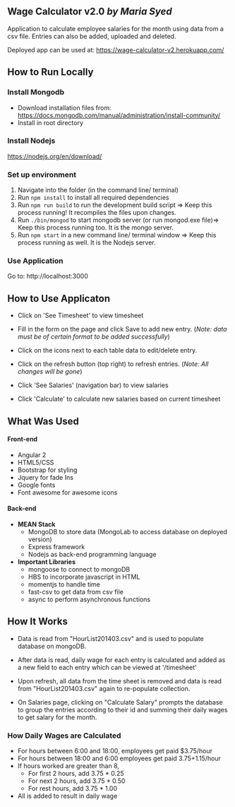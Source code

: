 ## Wage Calculator v2.0 *by Maria Syed*

Application to calculate employee salaries for the month using data from a csv file. Entries can also be added, uploaded and deleted.  

Deployed app can be used at: https://wage-calculator-v2.herokuapp.com/

## How to Run Locally
### Install Mongodb
* Download installation files from: https://docs.mongodb.com/manual/administration/install-community/
* Install in root directory

### Install Nodejs
https://nodejs.org/en/download/

### Set up environment
1. Navigate into the folder (in the command line/ terminal)
2. Run `npm install` to install all required dependencies
3. Run `npm run build` to run the development build script => Keep this process running! It recompiles the files upon changes.
4. Run `./bin/mongod` to start mongodb server (or run mongod.exe file)=> Keep this process running too. It is the mongo server.
5. Run `npm start` in a new command line/ terminal window => Keep this process running as well. It is the Nodejs server.

### Use Application
Go to: http://localhost:3000

## How to Use Applicaton
* Click on 'See Timesheet' to view timesheet

* Fill in the form on the page and click Save to add new entry.
(*Note: data must be of certain format to be added successfully*)

* Click on the icons next to each table data to edit/delete entry.

* Click on the refresh button (top right) to refresh entries.
(*Note: All changes will be gone*)

* Click 'See Salaries' (navigation bar) to view salaries

* Click 'Calculate' to calculate new salaries based on current timesheet

## What Was Used

#### Front-end
* Angular 2
* HTML5/CSS
* Bootstrap for styling
* Jquery for fade Ins
* Google fonts
* Font awesome for awesome icons

#### Back-end
* **MEAN Stack**
    * MongoDB to store data (MongoLab to access database on deployed version)
    * Express framework
    * Nodejs as back-end programming language
* **Important Libraries**
    * mongoose to connect to mongoDB
    * HBS to incorporate javascript in HTML
    * momentjs to handle time
    * fast-csv to get data from csv file
    * async to perform asynchronous functions

## How It Works

* Data is read from "HourList201403.csv" and is used to populate database on mongoDB.     

* After data is read, daily wage for each entry is calculated and added as a new field to each entry which can be viewed at '/timesheet'


* Upon refresh, all data from the time sheet is removed and data is read from "HourList201403.csv" again to re-populate collection.

* On Salaries page, clicking on "Calculate Salary" prompts the database to group the entries according to their id and summing their daily wages to get salary for the month.

### How Daily Wages are Calculated

* For hours between 6:00 and 18:00, employees get paid $3.75/hour
* For hours between 18:00 and 6:00 employees get paid $3.75+$1.15/hour
* If hours worked are greater than 8,
    * For first 2 hours, add 3.75 * 0.25
    * For next 2 hours, add 3.75 * 0.50
    * For rest hours, add 3.75 * 1.00
* All is added to result in daily wage
